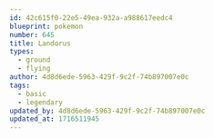 ```yaml
---
id: 42c615f0-22e5-49ea-932a-a988617eedc4
blueprint: pokemon
number: 645
title: Landorus
types:
  - ground
  - flying
author: 4d8d6ede-5963-429f-9c2f-74b897007e0c
tags:
  - basic
  - legendary
updated_by: 4d8d6ede-5963-429f-9c2f-74b897007e0c
updated_at: 1716511945
---
```

